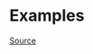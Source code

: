 


# Examples


[Source](http://www.rubydoc.info/gems/rubocop/RuboCop/Cop/Layout/EmptyLineBetweenDefs)